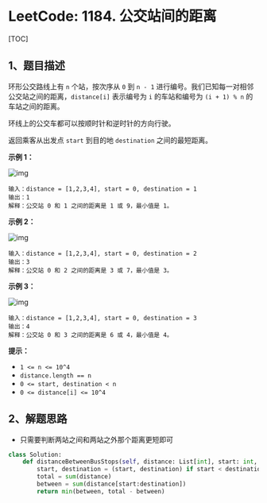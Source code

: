 # LeetCode: 1184. 公交站间的距离

[TOC]

## 1、题目描述

环形公交路线上有 `n` 个站，按次序从 `0` 到 `n - 1` 进行编号。我们已知每一对相邻公交站之间的距离，`distance[i]` 表示编号为 `i` 的车站和编号为 `(i + 1) % n` 的车站之间的距离。

环线上的公交车都可以按顺时针和逆时针的方向行驶。

返回乘客从出发点 `start` 到目的地 `destination` 之间的最短距离。

 

**示例 1：**

![img](http://markdown-images-1251766755.cos.ap-beijing.myqcloud.com/notebook/2019-09-09-082642.jpg)

```
输入：distance = [1,2,3,4], start = 0, destination = 1
输出：1
解释：公交站 0 和 1 之间的距离是 1 或 9，最小值是 1。
```

**示例 2：**

![img](http://markdown-images-1251766755.cos.ap-beijing.myqcloud.com/notebook/2019-09-09-082649.jpg)

```
输入：distance = [1,2,3,4], start = 0, destination = 2
输出：3
解释：公交站 0 和 2 之间的距离是 3 或 7，最小值是 3。
```

**示例 3：**

![img](http://markdown-images-1251766755.cos.ap-beijing.myqcloud.com/notebook/2019-09-09-082655.jpg)

```
输入：distance = [1,2,3,4], start = 0, destination = 3
输出：4
解释：公交站 0 和 3 之间的距离是 6 或 4，最小值是 4。
```

**提示：**

- `1 <= n <= 10^4`
- `distance.length == n`
- `0 <= start, destination < n`
- `0 <= distance[i] <= 10^4`



## 2、解题思路

- 只需要判断两站之间和两站之外那个距离更短即可



```python
class Solution:
    def distanceBetweenBusStops(self, distance: List[int], start: int, destination: int) -> int:
        start, destination = (start, destination) if start < destination else (destination, start)
        total = sum(distance)
        between = sum(distance[start:destination])
        return min(between, total - between)
```

